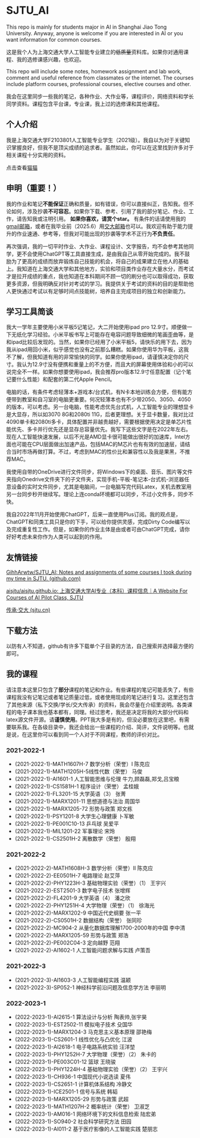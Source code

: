 # SJTU_AI

This repo is mainly for students major in AI in Shanghai Jiao Tong University. Anyway, anyone is welcome if you are interested in AI or you want information for common courses.

这是我个人为上海交通大学人工智能专业建立的~~低质量~~资料库。如果你对通用课程、我的选修课感兴趣，也欢迎。

This repo will include some notes, homework assignment and lab work, comment and useful reference from classmates or the internet. The courses include platform courses, professional courses, elective courses and other.

我会在这里同步一些我的笔记，各种作业、大作业等，课程评价，网络资料和学长同学资料。课程包含平台课，专业课，我上过的选修课和其他课程。

## 个人介绍

我是上海交通大学F2103801人工智能专业学生（2021级）。我自以为对于关键知识掌握良好，但我不是顶尖成绩的追求者。虽然如此，你可以在这里找到许多对于相关课程十分实用的资料。

点击查看[猫猫](Additional/Meno)

## 申明（重要！）

我的作业和笔记**不能保证**正确和质量，如有错误，你可以直接纠正，告知我。但不论如何，涉及抄袭**不可容忍**。如果你下载、参考、引用了我的部分笔记、作业、工作，请告知我或注明引用。 **如果你喜欢，请赏个star。** 有条件的话请使用我的[gmail邮箱](mailto:wangkailing151@gmail.com)，或者在我毕业前（2025.6）用[交大邮箱](mailto:wangkailing151@sjtu.edu.cn)也可以。我欢迎有助于能力提升的作业速通、参考等，但我对可能出现的抄袭等学术不正行为**不负责任**。

再次强调，我的一切平时作业、大作业、课程设计、文字报告，均不会参考其他同学，更不会使用ChatGPT等工具直接生成，是由我自己从零开始完成的。我不鼓励为了更高的成绩而放弃锻炼自己技能的机会，将自己的成果建立在他人的基础上。我知道在上海交通大学和其他地方，实验和项目类作业存在大量水分，而考试才是拉开成绩的重点，我也知道在本科期间不顾一切的刷分也可以取得成功，获取更多资源，但我明确反对针对考试的学习。我提供关于考试的资料的目的是帮助他人更快通过考试以有足够时间点技能树，培养自主完成项目的独立和创新能力。

## 学习工具简谈

我大一学年主要使用小米平板5记笔记，大二开始使用ipad pro 12.9寸。顺便做一下无纸化学习经验。小米平板书写上可能存在电容问题导致细微的笔画歪曲等，是和ipad比较后发现的。当然，如果你已经用了小米平板5，请快乐的用下去，因为我从ipad用回小米，似乎感觉也没有之前那么糟糕。如果你使用华为平板，这我不了解，但我知道有用的非常愉快的同学。如果你使用ipad，请谨慎决定你的尺寸。我认为12.9寸没有便携和重量上的不方便，而且大的屏幕使用体验和小的可以说完全不一样。如果你想要使用ipad，我会推荐pro版本12.9寸任意配置（记个笔记要什么性能）和配套的第二代Apple Pencil。

电脑的话，有条件考虑轻薄本+游戏本/台式机，有N卡本地训练会方便，但有能方便带到教室和自习室的电脑更重要。何况轻薄本也有不少带2050、3050、4050的版本，可以考虑。另一台电脑，性能考虑优先台式机，人工智能专业的理想显卡是大显存，所以如3070 8G和2080ti 11G，后者更理想。关于显卡数量，我对比过4090单卡和2080ti多卡，具体配置并非越贵越好，需要根据使用决定是单芯片性能优先、多卡并行优先还是显存总容量优先。我写下这些文字是在2022年左右。现在人工智能快速发展，以后不光是AMD显卡很可能做出很好的加速库，Intel方面也可能在CPU层面做出加速产品，包括MAC的M芯片也有有效的加速层，请结合当时市场再做打算。不过，考虑到MAC的性价比和兼容性以及我是果黑，不推荐MAC。

我使用自带的OneDrive进行文件同步，将Windows下的桌面、音乐、图片等文件夹指向Onedrive文件夹下的子文件夹，实现手机-平板-笔记本-台式机-浏览器任意设备的实时文件同步，尤其是电脑间，一台电脑写完代码Latex，关机去教室用另一台同步秒开继续写。理论上连conda环境都可以同步，不过小文件多，同步不快。

我自2022年11月开始使用ChatGPT，后来一直使用Plus订阅。我的观点是，ChatGPT和同类工具只是你的下手，可以给你提供灵感，完成Dirty Code编写以及完成重复性工作。但是，如果你的作业主体是由或者可由ChatGPT完成，请你好好考虑未来你作为人类可以起到的作用。

## 友情链接

[GihhArwtw/SJTU_AI: Notes and assignments of some courses I took during my time in SJTU. (github.com)](https://github.com/GihhArwtw/SJTU_AI)

[aisjtu/aisjtu.github.io: 上海交通大学AI专业（本科）课程信息｜A Website For Courses of AI Pilot Class, SJTU](https://github.com/aisjtu/aisjtu.github.io)

[传承·交大 (sjtu.cn)](https://share.dyweb.sjtu.cn/)

## 下载方法

以防有人不知道，github有许多下载单个子目录的方法，自己搜索并选择最方便的即可。

## 我的课程

请注意本这里只包含了**部分**课程的笔记和作业。有些课程的笔记可能丢失了，有些课程我没有记笔记或者笔记质量过低，或者使用现成的笔记进行复习。这里还包含了其他来源（私下交换/学长/交大传承）的资料，我会尽量在介绍里说明。各类课程的电子课本我也基本都有，同理。经过思考，我还是决定将我的大部分代码和latex源文件开源。请**谨慎使用**。PPT我大多是有的，但没必要放在这里吧，有需要联系我。在各级目录中，我还会给出一些课程的介绍、简评，文件说明等。也就是说，在这里你可以看到同一个人对于不同课程，教师的评价对比。

### 2021-2022-1

- (2021-2022-1)-MATH1607H-7 数学分析（荣誉）Ⅰ 陈克应
- (2021-2022-1)-MATH1205H-5线性代数（荣誉） 马俊
- (2021-2022-1)-AI1601-1 人工智能思维与伦理 牛力,顾磊磊,郑戈,吕宝粮
- (2021-2022-1)-CS1581H-1 程序设计（荣誉） 孟桂娥
- (2021-2022-1)-FL3201-15 大学英语（3） 张菁
- (2021-2022-1)-MARX1201-11 思想道德与法治 周国华
- (2021-2022-1)-MARX1205-72 形势与政策 郑文栋
- (2021-2022-1)-PSY1201-8 大学生心理健康 卜军敏
- (2021-2022-1)-PE001C10-13 乒乓球 吴爱平
- (2021-2022-1)-MIL1201-22 军事理论 宋玲
- (2021-2022-1)-CS2501H-2 离散数学（荣誉） 殷翔



### 2021-2022-2

- (2021-2022-2)-MATH1608H-3 数学分析（荣誉）Ⅱ 陈克应
- (2021-2022-2)-EE0501H-7 电路理论 赵艾萍 
- (2021-2022-2)-PHY1223H-3 基础物理实验（荣誉）（1） 王宇兴
- (2021-2022-2)-EST2501-3 数字电子技术 张增辉
- (2021-2022-2)-FL4201-9 大学英语（4） 潘之欣
- (2021-2022-2)-PHY1251H-4 大学物理（荣誉）（1） 徐海光
- (2021-2022-2)-MARX1202-9 中国近代史纲要 张一平
- (2021-2022-2)-CS0501H-2 数据结构（荣誉） 张同珍
- (2021-2022-2)-MC904-2 从量化数据库理解1700-2000年的中国 李中清
- (2021-2022-2)-MARX1205-59 形势与政策 郑浩
- (2021-2022-2)-PE002C04-3 定向越野 范翔
- (2021-2022-2)-AI1602-1 人工智能问题求解与实践 卢策吾



### 2021-2022-3

- (2021-2022-3)-AI1603-3 人工智能编程实践 温颖
- (2021-2022-3)-SP052-1 神经科学前沿问题及信息学方法 李丽明



### 2022-2023-1

- (2022-2023-1)-AI2615-1 算法设计与分析 陶表帅,张宇昊
- (2022-2023-1)-EST2502-11 模拟电子技术 殳国华
- (2022-2023-1)-MARX1204-3 马克思主义基本原理 邵艳梅
- (2022-2023-1)-CS2601-1 线性优化与凸优化 江波
- (2022-2023-1)-AI2618-1 电子电路系统实验 汪洋堃
- (2022-2023-1)-PHY1252H-7 大学物理（荣誉）（2） 朱卡的
- (2022-2023-1)-PE003C01-12 篮球 王晓骏
- (2022-2023-1)-PHY1224H-4 基础物理实验（荣誉）（2） 王宇兴
- (2022-2023-1)-CH936-1 中国现代小说选读 夏伟
- (2022-2023-1)-CS2651-1 计算机体系结构 冷静文
- (2022-2023-1)-ICE2501-1 信号与系统 韩韬
- (2022-2023-1)-MARX1205-29 形势与政策 武超
- (2022-2023-1)-MATH1207H-2 概率统计（荣誉） 卫淑芝
- (2022-2023-1)-AM016-1 网络环境下的文科信息检索 陆宏弟
- (2022-2023-1)-SO940-2 社会科学研究方法 田园
- (2022-2023-1)-AI011-2 基于医疗影像的人工智能实践 楚朋志
